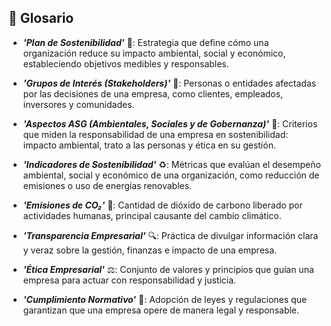 ## 📖 Glosario

- ***'Plan de Sostenibilidad'*** 📄: Estrategia que define cómo una organización reduce su impacto ambiental, social y económico, estableciendo objetivos medibles y responsables.
  
- ***'Grupos de Interés (Stakeholders)'*** 🤝: Personas o entidades afectadas por las decisiones de una empresa, como clientes, empleados, inversores y comunidades.
  
- ***'Aspectos ASG (Ambientales, Sociales y de Gobernanza)'*** 🏢: Criterios que miden la responsabilidad de una empresa en sostenibilidad: impacto ambiental, trato a las personas y ética en su gestión.
  
- ***'Indicadores de Sostenibilidad'*** ♻️: Métricas que evalúan el desempeño ambiental, social y económico de una organización, como reducción de emisiones o uso de energías renovables.
  
- ***'Emisiones de CO₂'*** 💨: Cantidad de dióxido de carbono liberado por actividades humanas, principal causante del cambio climático.
  
- ***'Transparencia Empresarial'*** 🔍: Práctica de divulgar información clara y veraz sobre la gestión, finanzas e impacto de una empresa.
  
- ***'Ética Empresarial'*** ⚖️: Conjunto de valores y principios que guían una empresa para actuar con responsabilidad y justicia.
  
- ***'Cumplimiento Normativo'*** 📜: Adopción de leyes y regulaciones que garantizan que una empresa opere de manera legal y responsable.
